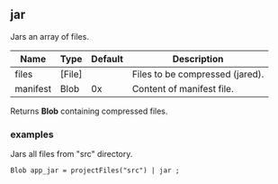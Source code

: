## jar

Jars an array of files.

 | Name | Type | Default | Description |
 | ---- | ---- | ------- | ----------- |
 | files | [File] |   | Files to be compressed (jared). |
 | manifest | Blob | 0x | Content of manifest file. |

Returns __Blob__ containing compressed files.

### examples

Jars all files from "src" directory.
```
Blob app_jar = projectFiles("src") | jar ;
```
